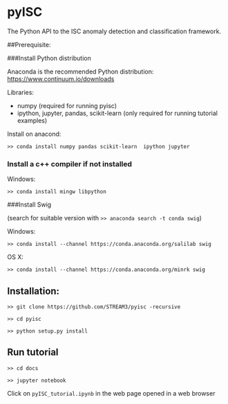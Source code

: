# pyISC 

The Python API to the ISC anomaly detection and classification framework.


##Prerequisite:

###Install Python distribution 

Anaconda is the recommended Python distribution: https://www.continuum.io/downloads

Libraries: 
- numpy (required for running pyisc)
- ipython, jupyter, pandas, scikit-learn (only required for running tutorial examples)
           
Install on anacond:  

`>> conda install numpy pandas scikit-learn  ipython jupyter`

### Install a c++ compiler if not installed

Windows:

`>> conda install mingw libpython`

###Install Swig

(search for suitable version with `>> anaconda search -t conda swig`)

Windows:

`>> conda install --channel https://conda.anaconda.org/salilab swig`

OS X:

`>> conda install --channel https://conda.anaconda.org/minrk swig`


## Installation:

`>> git clone https://github.com/STREAM3/pyisc -recursive`

`>> cd pyisc`

`>> python setup.py install`

## Run tutorial

`>> cd docs`

`>> jupyter notebook`

Click on `pyISC_tutorial.ipynb` in the web page opened in a web browser
